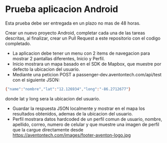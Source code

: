 # Prueba aplicacion Android

Esta prueba debe ser entregada en un plazo no mas de 48 horas.

Crear un nuevo proyecto Android, completar cada una de las tareas descritas, al finalizar, crear un Pull Request a este repositorio con el codigo completado.

  - La aplicacion debe tener un menu con 2 items de navegacion para mostrar 2 pantallas diferentes, Inicio y Perfil.
  - Inicio mostrara un mapa basado en el SDK de Mapbox, que muestre por defecto la ubicacion del usuario.
  - Mediante una peticion POST a passenger-dev.aventontech.com/api/test con el siguiente JSON:
```sh
{"name":"nombre","lat":"12.126934","long":"-86.2712677"}
```
donde lat y long sera la ubicacion del usuario.
  - Guardar la respuesta JSON localmente y mostrar en el mapa los resultados obtenidos, ademas de la ubicacion del usuario.
  - Perfil mostrara datos hardcoded de un perfil comun de usuario, nombre, apellido, correo, numero de celular y que muestre una imagen de perfil que la cargue directamente desde https://aventontech.com/images/footer-aventon-logo.jpg
